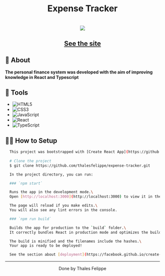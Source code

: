 

<h1 align="center">
  <p>Expense Tracker</p>
</h1>

<h1 align="center">
<img src="https://i.imgur.com/R0iDNfs.png"
  />
</h1>

<h2 align="center">
  <a href="https://dragonfinance.netlify.app/" target="_blank">See the site</a>
</h2>

## 🧾 About

**The personal finance system was developed with the aim of improving knowledge in React and Typescript**

## 🔧 Tools
 - ![HTML5](https://img.shields.io/badge/-HTML5-E34F26?style=flat-square&logo=html5&logoColor=white)
 - ![CSS3](https://img.shields.io/badge/-CSS3-549FDE?style=flat-square&logo=css3&logoColor=white)
 - ![JavaScript](https://img.shields.io/badge/-JavaScript-F7B93E?style=flat-square&logo=javascript&logoColor=fff)
 - ![React](https://img.shields.io/badge/react-%2320232a.svg?style=flat-square&logo=react&logoColor=%2361DAFB)
 - ![TypeScript](https://img.shields.io/badge/typescript-%23007ACC.svg?style=flat-square&logo=typescript&logoColor=white)

## 👨‍💻 How to Setup

```bash
  This project was bootstrapped with [Create React App](https://github.com/facebook/create-react-app).
  
  # Clone the project
  $ git clone https://github.com/thalesfelippe/expense-tracker.git

  In the project directory, you can run:

  ### `npm start`

  Runs the app in the development mode.\
  Open [http://localhost:3000](http://localhost:3000) to view it in the browser.

  The page will reload if you make edits.\
  You will also see any lint errors in the console.

  ### `npm run build`

  Builds the app for production to the `build` folder.\
  It correctly bundles React in production mode and optimizes the build for the best performance.

  The build is minified and the filenames include the hashes.\
  Your app is ready to be deployed!

  See the section about [deployment](https://facebook.github.io/create-react-app/docs/deployment) for more information.
```
---

<p align="center">Done by Thales Felippe</p>
